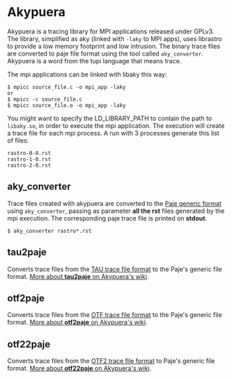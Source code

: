 Akypuera 
========

Akypuera is a tracing library for MPI applications released under GPLv3.
The library, simplified as aky (linked with `-laky` to MPI apps), uses 
librastro to provide a low memory footprint and low intrusion. The binary
trace files are converted to paje file format using the tool called
`aky_converter`. Akypuera is a word from the tupi language that means trace.

The mpi applications can be linked with libaky this way:

    $ mpicc source_file.c -o mpi_app -laky 
    or
    $ mpicc -c source_file.c
    $ mpicc source_file.o -o mpi_app -laky

You might want to specify the LD_LIBRARY_PATH to contain the path to
`libaky.so`, in order to execute the mpi application. The execution
will create a trace file for each mpi process. A run with 3 processes
generate this list of files:

    rastro-0-0.rst
    rastro-1-0.rst
    rastro-2-0.rst

aky_converter
-------------

Trace files created with akypuera are converted to the [Paje generic
format](http://paje.sf.net) using `aky_converter`, passing as
parameter __all the rst__ files generated by the mpi execution.  The
corresponding paje trace file is printed on __stdout__.

    $ aky_converter rastro*.rst

tau2paje
--------

Converts trace files from the [TAU trace file
format](http://www.cs.uoregon.edu/Research/tau/) to the Paje's generic
file format.
[More about __tau2paje__ on Akypuera's wiki](https://github.com/schnorr/akypuera/wiki/TAUWithAkypuera).

otf2paje
--------

Converts trace files from the [OTF trace file format](http://www.tu-dresden.de/zih/otf/) to the Paje's generic
file format.
[More about __otf2paje__ on Akypuera's wiki](https://github.com/schnorr/akypuera/wiki/OTFWithAkypuera).

otf22paje
---------

Converts trace files from the [OTF2 trace file
format](http://www.vi-hps.org/projects/score-p/) to Paje's generic
file format.
[More about __otf22paje__ on Akypuera's wiki](https://github.com/schnorr/akypuera/wiki/OTF2WithAkypuera).
